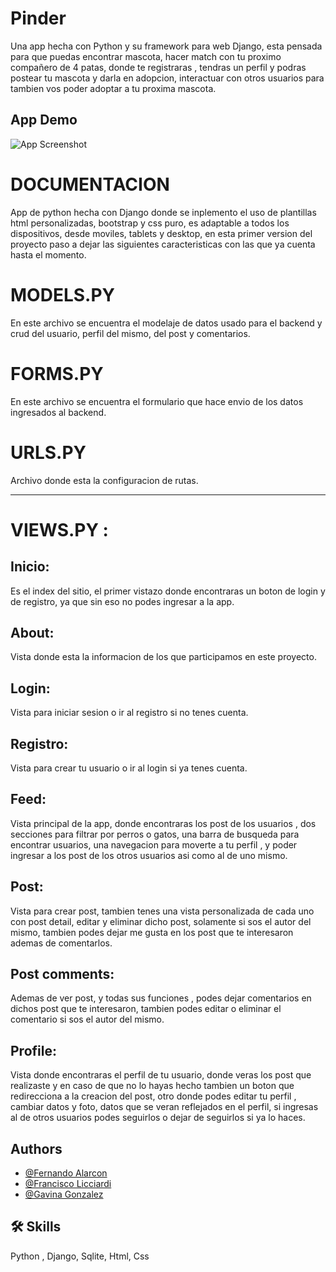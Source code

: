 
# Pinder

Una app hecha con Python y su framework para web Django, esta pensada para que puedas encontrar mascota, hacer match con tu proximo compañero de 4 patas, donde te registraras , tendras un perfil y podras postear tu mascota y darla en adopcion, interactuar con otros usuarios para tambien vos poder adoptar a tu proxima mascota.


## App Demo

![App Screenshot](https://media.giphy.com/media/PIt9r0yocqO8QUym39/giphy-downsized-large.gif)



# DOCUMENTACION

App de python hecha con Django donde se inplemento el uso de plantillas html personalizadas, bootstrap y css puro, es adaptable a todos los dispositivos, desde moviles, tablets y desktop, en esta primer version del proyecto paso a dejar las siguientes caracteristicas con las que ya cuenta hasta el momento.

# MODELS.PY
En este archivo se encuentra el modelaje de datos usado para el backend  y crud del usuario, perfil del mismo, del post y comentarios.

# FORMS.PY
En este archivo se encuentra el formulario que hace envio de los datos ingresados al backend.

# URLS.PY

Archivo donde esta la configuracion de rutas.

-----------

# VIEWS.PY :

## Inicio: 
Es el index del sitio, el primer vistazo donde encontraras un boton de login y de registro, ya que sin eso no podes ingresar a la app.

## About:
Vista donde esta la informacion de los que participamos en este proyecto.

## Login:
 Vista para iniciar sesion o ir al registro si no tenes cuenta.

## Registro: 
Vista para crear tu usuario o ir al login si ya tenes cuenta.

## Feed:
 Vista principal de la app, donde encontraras los post de los usuarios , dos secciones para filtrar por perros o gatos, una barra de busqueda para encontrar usuarios, una navegacion para moverte a tu perfil , y poder ingresar a los post de los otros usuarios asi como al de uno mismo.

## Post:
 Vista para crear post, tambien tenes una vista personalizada de cada uno con post detail, editar y eliminar dicho post, solamente si sos el autor del mismo, tambien podes dejar me gusta en los post que te interesaron ademas de comentarlos.

## Post comments:
 Ademas de ver post, y todas sus funciones , podes dejar comentarios en dichos post que te interesaron, tambien podes editar o eliminar el comentario si sos el autor del mismo.

## Profile:
 Vista donde encontraras el perfil de tu usuario, donde veras los post que realizaste y en caso de que no lo hayas hecho tambien un boton que redirecciona a la creacion del post, otro donde podes editar tu perfil , cambiar datos y foto, datos que se veran reflejados en el perfil, si ingresas al de otros usuarios podes seguirlos o dejar de seguirlos si ya lo haces.



## Authors

- [@Fernando Alarcon](https://www.linkedin.com/in/feralarcon1995/)
- [@Francisco Licciardi](https://www.linkedin.com/in/francisco-pablo-licciardi-95a37016b/)
- [@Gavina Gonzalez](https://www.linkedin.com/in/gavina-gonzalez-piris-928172113/)

## 🛠 Skills
Python , Django, Sqlite, Html, Css
